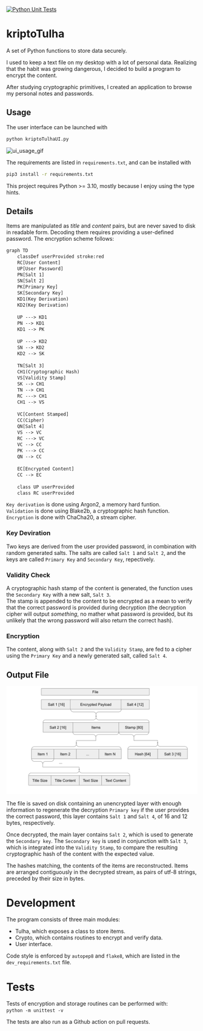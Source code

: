 [![Python Unit Tests](https://github.com/mateuskahler/kriptoTulha/actions/workflows/action-automated-tests.yml/badge.svg)](https://github.com/mateuskahler/kriptoTulha/actions/workflows/action-automated-tests.yml)  
# kriptoTulha
A set of Python functions to store data securely.

I used to keep a text file on my desktop with a lot of personal data. Realizing that the habit was growing dangerous, I decided to build a program to encrypt the content.

After studying cryptographic primitives, I created an application to browse my personal notes and passwords.

## Usage
The user interface can be launched with
```sh
python kriptoTulhaUI.py
```
![ui_usage_gif](https://user-images.githubusercontent.com/18375194/190828892-97052cba-1afd-4187-9a55-55b8f267c64b.gif)

The requirements are listed in `requirements.txt`, and can be installed with
```sh
pip3 install -r requirements.txt
```

This project requires Python >= 3.10, mostly because I enjoy using the type hints.

## Details

Items are manipulated as *title* and *content* pairs, but are never saved to disk in readable form. Decoding them requires providing a user-defined password. The encryption scheme follows:


```mermaid
graph TD
    classDef userProvided stroke:red
    RC[User Content]
    UP[User Password]
    PN[Salt 1]
    SN[Salt 2]
    PK[Primary Key]
    SK[Secondary Key]
    KD1(Key Derivation)
    KD2(Key Derivation)

    UP ---> KD1
    PN --> KD1
    KD1 --> PK

    UP ---> KD2
    SN --> KD2
    KD2 --> SK

    TN[Salt 3]
    CH1(Cryptographic Hash)
    VS[Validity Stamp]
    SK --> CH1
    TN --> CH1
    RC ---> CH1
    CH1 --> VS

    VC[Content Stamped]
    CC(Cipher)
    QN[Salt 4]
    VS --> VC
    RC ---> VC
    VC --> CC
    PK ---> CC
    QN --> CC

    EC[Encrypted Content]
    CC --> EC

    class UP userProvided
    class RC userProvided
```

`Key derivation` is done using Argon2, a memory hard funtion.  
`Validation` is done using Blake2b, a cryptographic hash function.  
`Encryption` is done with ChaCha20, a stream cipher.  

### Key Deviration
Two keys are derived from the user provided password, in combination with random generated salts. The salts are called `Salt 1` and `Salt 2`, and the keys are called `Primary Key` and `Secondary Key`, repectively.  
### Validity Check
A cryptographic hash stamp of the content is generated, the function uses the `Secondary Key` with a new salt, `Salt 3`.   
The stamp is appended to the content to be encrypted as a mean to verify that the correct password is provided during decryption (the decryption cipher will output _something_, no mather what password is provided, but its unlikely that the wrong password will also return the correct hash).
### Encryption
The content, along with `Salt 2` and the `Validity Stamp`, are fed to a cipher using the `Primary Key` and a newly generated salt, called `Salt 4`.

## Output File

<!-- ![file_structure](https://user-images.githubusercontent.com/18375194/190555150-82ae4c0f-f44e-4303-892b-5f581d963ee2.svg) -->
![file_structure](/readme_files/file_structure.svg)

The file is saved on disk containing an unencrypted layer with enough information to regenerate the decryption `Primary key` if the user provides the correct password, this layer contains `Salt 1` and `Salt 4`, of 16 and 12 bytes, respectively.  

Once decrypted, the main layer contains `Salt 2`, which is used to generate the `Secondary key`. The `Secondary key` is used in conjunction with `Salt 3`, which is integrated into the `Validity Stamp`, to compare the resulting cryptographic hash of the content with the expected value.

The hashes matching, the contents of the items are reconstructed. Items are arranged contiguously in the decrypted stream, as pairs of utf-8 strings, preceded by their size in bytes.

# Development 
The program consists of three main modules:
- Tulha, which exposes a class to store items.
- Crypto, which contains routines to encrypt and verify data.
- User interface.

Code style is enforced by `autopep8` and `flake8`, which are listed in the `dev_requirements.txt` file.


# Tests
Tests of encryption and storage routines can be performed with:  
`python -m unittest -v`

The tests are also run as a Github action on pull requests.
